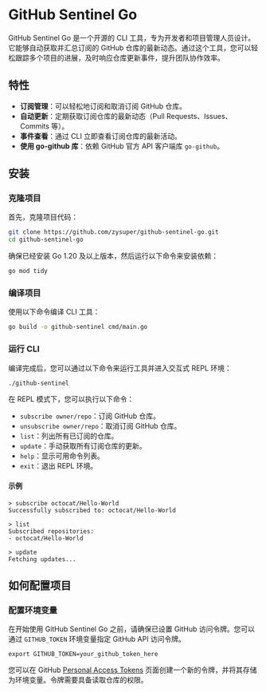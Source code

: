 # GitHub Sentinel Go

GitHub Sentinel Go 是一个开源的 CLI 工具，专为开发者和项目管理人员设计。它能够自动获取并汇总订阅的 GitHub 仓库的最新动态。通过这个工具，您可以轻松跟踪多个项目的进展，及时响应仓库更新事件，提升团队协作效率。

## 特性

- **订阅管理**：可以轻松地订阅和取消订阅 GitHub 仓库。
- **自动更新**：定期获取订阅仓库的最新动态（Pull Requests、Issues、Commits 等）。
- **事件查看**：通过 CLI 立即查看订阅仓库的最新活动。
- **使用 go-github 库**：依赖 GitHub 官方 API 客户端库 `go-github`。

## 安装

### 克隆项目
首先，克隆项目代码：
```bash
git clone https://github.com/zysuper/github-sentinel-go.git
cd github-sentinel-go


```

确保已经安装 Go 1.20 及以上版本，然后运行以下命令来安装依赖：

```bash
go mod tidy
```

### 编译项目

使用以下命令编译 CLI 工具：

```bash
go build -o github-sentinel cmd/main.go
```

### 运行 CLI

编译完成后，您可以通过以下命令来运行工具并进入交互式 REPL 环境：

```bash
./github-sentinel
```

在 REPL 模式下，您可以执行以下命令：

- `subscribe owner/repo`：订阅 GitHub 仓库。
- `unsubscribe owner/repo`：取消订阅 GitHub 仓库。
- `list`：列出所有已订阅的仓库。
- `update`：手动获取所有订阅仓库的更新。
- `help`：显示可用命令列表。
- `exit`：退出 REPL 环境。

#### 示例

```
> subscribe octocat/Hello-World
Successfully subscribed to: octocat/Hello-World

> list
Subscribed repositories:
- octocat/Hello-World

> update
Fetching updates...
```

## 如何配置项目



### 配置环境变量

在开始使用 GitHub Sentinel Go 之前，请确保已设置 GitHub 访问令牌。您可以通过 `GITHUB_TOKEN` 环境变量指定 GitHub API 访问令牌。

```
export GITHUB_TOKEN=your_github_token_here
```

您可以在 GitHub [Personal Access Tokens](https://github.com/settings/tokens) 页面创建一个新的令牌，并将其存储为环境变量。令牌需要具备读取仓库的权限。
